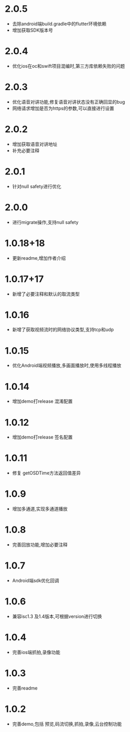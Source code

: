
# 2.0.5
* 去除android端build.gradle中的flutter环境依赖
* 增加获取SDK版本号

# 2.0.4
* 优化ios在oc和swift项目混编时,第三方库依赖失败的问题

# 2.0.3
* 优化语音对讲功能,修复语音对讲状态没有正确回显的bug
* 网络请求增加是否为https的参数,可以直接进行设置

# 2.0.2
* 增加获取语音对讲地址
* 补充必要注释

# 2.0.1
* 针对null safety进行优化

# 2.0.0
* 进行migrate操作,支持null safety

# 1.0.18+18
* 更新readme,增加作者介绍

# 1.0.17+17
* 新增了必要注释和默认的取流类型

# 1.0.16
* 新增了获取视频流时的网络协议类型,支持tcp和udp

# 1.0.15
* 优化Android端视频播放,多画面播放时,使用多线程播放

# 1.0.14
* 增加demo打release 混淆配置

# 1.0.12
* 增加demo打release 签名配置

# 1.0.11
* 修复 getOSDTime方法返回值差异

# 1.0.9
* 增加多通道,实现多通道播放

# 1.0.8
* 完善回放功能,增加必要注释

# 1.0.7
* Android端sdk优化回调

# 1.0.6
* 兼容isc1.3 及1.4版本,可根据version进行切换

# 1.0.4
* 完善ios端抓拍,录像功能

# 1.0.3
* 完善readme

# 1.0.2
* 完善demo,包括 预览,码流切换,抓拍,录像,云台控制功能

